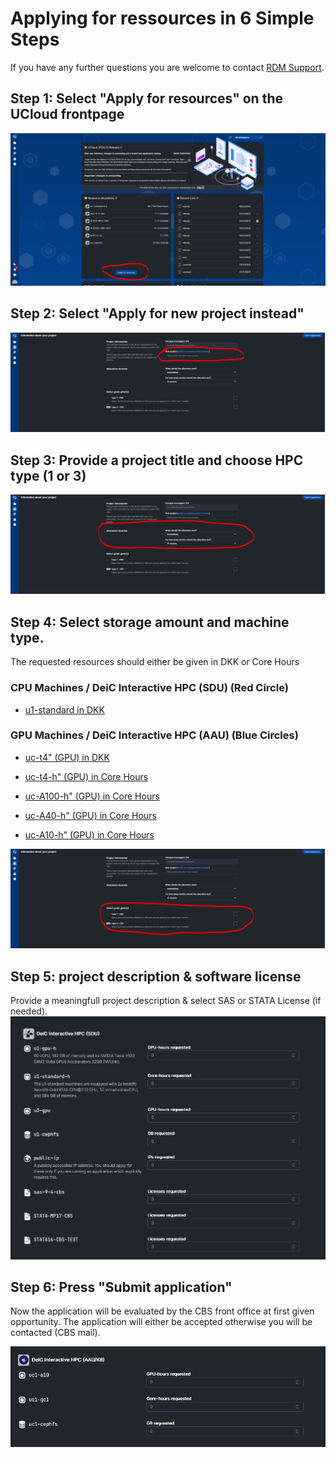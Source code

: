 # Applying for ressources in 6 Simple Steps

If you have any further questions you are welcome to contact [RDM Support](/Contact/).

## Step 1: Select "Apply for resources" on the UCloud frontpage 
![](/HPC_Facilities/images/grant1.PNG)

## Step 2: Select "Apply for new project instead"
![](/HPC_Facilities/images/grant2.PNG)

## Step 3: Provide a project title and choose HPC type (1 or 3)
![](/HPC_Facilities/images/grant3.PNG)

## Step 4: Select storage amount and machine type. 

The requested resources should either be given in DKK or Core Hours

### CPU Machines / DeiC Interactive HPC (SDU)  (Red Circle)

- [u1-standard in DKK](/HPC_Facilities/MachineType/)

### GPU Machines / DeiC Interactive HPC (AAU) (Blue Circles)

- [uc-t4" (GPU) in DKK](/HPC_Facilities/MachineType/)

- [uc-t4-h" (GPU) in Core Hours](/HPC_Facilities/MachineType/)

- [uc-A100-h" (GPU) in Core Hours](/HPC_Facilities/MachineType/)

- [uc-A40-h" (GPU) in Core Hours](/HPC_Facilities/MachineType/)

- [uc-A10-h" (GPU) in Core Hours](/HPC_Facilities/MachineType/)


![](/HPC_Facilities/images/grant4.PNG)

## Step 5: project description & software license
Provide a meaningfull project description & select SAS or STATA License (if needed).
![](/HPC_Facilities/images/grant5.PNG)

## Step 6: Press "Submit application"
Now the application will be evaluated by the CBS front office at first given opportunity. The application will either be accepted otherwise you will be contacted (CBS mail).

![](/HPC_Facilities/images/grant6.PNG)
